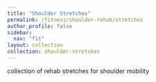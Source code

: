 ```yaml
---
title: "Shoulder Stretches"
permalink: /fitness/shoulder-rehab/stretches
author_profile: false
sidebar:
  nav: "fit"
layout: collection
collection: shoulder-stretches
---
```


collection of rehab stretches for shoulder mobility
